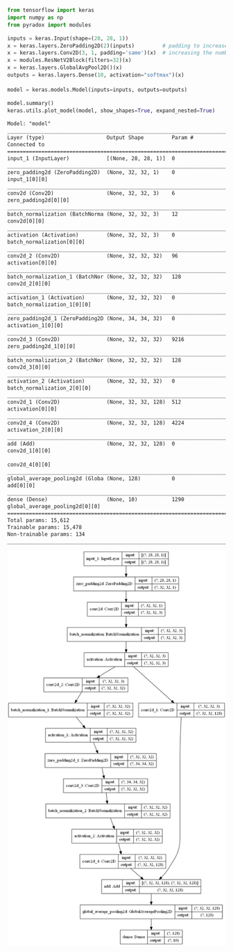 ```python
from tensorflow import keras
import numpy as np
from pyradox import modules
```


```python
inputs = keras.Input(shape=(28, 28, 1))
x = keras.layers.ZeroPadding2D(2)(inputs)         # padding to increase dimenstions to 32x32
x = keras.layers.Conv2D(3, 1, padding='same')(x)  # increasing the number of channels to 3
x = modules.ResNetV2Block(filters=32)(x)
x = keras.layers.GlobalAvgPool2D()(x)
outputs = keras.layers.Dense(10, activation="softmax")(x)

model = keras.models.Model(inputs=inputs, outputs=outputs) 
```


```python
model.summary()
keras.utils.plot_model(model, show_shapes=True, expand_nested=True)
```

    Model: "model"
    __________________________________________________________________________________________________
    Layer (type)                    Output Shape         Param #     Connected to                     
    ==================================================================================================
    input_1 (InputLayer)            [(None, 28, 28, 1)]  0                                            
    __________________________________________________________________________________________________
    zero_padding2d (ZeroPadding2D)  (None, 32, 32, 1)    0           input_1[0][0]                    
    __________________________________________________________________________________________________
    conv2d (Conv2D)                 (None, 32, 32, 3)    6           zero_padding2d[0][0]             
    __________________________________________________________________________________________________
    batch_normalization (BatchNorma (None, 32, 32, 3)    12          conv2d[0][0]                     
    __________________________________________________________________________________________________
    activation (Activation)         (None, 32, 32, 3)    0           batch_normalization[0][0]        
    __________________________________________________________________________________________________
    conv2d_2 (Conv2D)               (None, 32, 32, 32)   96          activation[0][0]                 
    __________________________________________________________________________________________________
    batch_normalization_1 (BatchNor (None, 32, 32, 32)   128         conv2d_2[0][0]                   
    __________________________________________________________________________________________________
    activation_1 (Activation)       (None, 32, 32, 32)   0           batch_normalization_1[0][0]      
    __________________________________________________________________________________________________
    zero_padding2d_1 (ZeroPadding2D (None, 34, 34, 32)   0           activation_1[0][0]               
    __________________________________________________________________________________________________
    conv2d_3 (Conv2D)               (None, 32, 32, 32)   9216        zero_padding2d_1[0][0]           
    __________________________________________________________________________________________________
    batch_normalization_2 (BatchNor (None, 32, 32, 32)   128         conv2d_3[0][0]                   
    __________________________________________________________________________________________________
    activation_2 (Activation)       (None, 32, 32, 32)   0           batch_normalization_2[0][0]      
    __________________________________________________________________________________________________
    conv2d_1 (Conv2D)               (None, 32, 32, 128)  512         activation[0][0]                 
    __________________________________________________________________________________________________
    conv2d_4 (Conv2D)               (None, 32, 32, 128)  4224        activation_2[0][0]               
    __________________________________________________________________________________________________
    add (Add)                       (None, 32, 32, 128)  0           conv2d_1[0][0]                   
                                                                     conv2d_4[0][0]                   
    __________________________________________________________________________________________________
    global_average_pooling2d (Globa (None, 128)          0           add[0][0]                        
    __________________________________________________________________________________________________
    dense (Dense)                   (None, 10)           1290        global_average_pooling2d[0][0]   
    ==================================================================================================
    Total params: 15,612
    Trainable params: 15,478
    Non-trainable params: 134
    __________________________________________________________________________________________________
    




![png](output_3_1.png)


